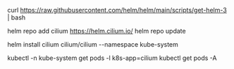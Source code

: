 curl https://raw.githubusercontent.com/helm/helm/main/scripts/get-helm-3 | bash

helm repo add cilium https://helm.cilium.io/
helm repo update

helm install cilium cilium/cilium --namespace kube-system


kubectl -n kube-system get pods -l k8s-app=cilium
kubectl get pods -A
